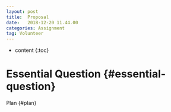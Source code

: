```yaml
---
layout: post
title:  Proposal
date:   2018-12-20 11.44.00
categories: Assignment
tag: Volunteer
---
```

* content
{:toc}

Essential Question		{#essential-question}
=======



Plan        {#plan}

